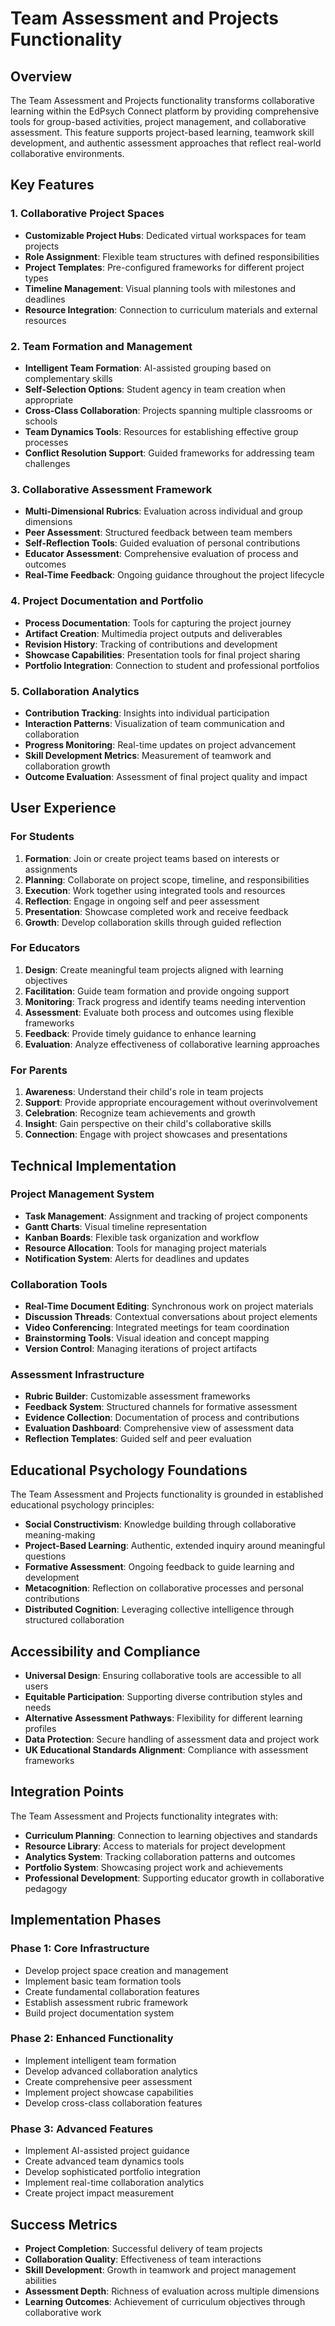 # Team Assessment and Projects Functionality

## Overview

The Team Assessment and Projects functionality transforms collaborative learning within the EdPsych Connect platform by providing comprehensive tools for group-based activities, project management, and collaborative assessment. This feature supports project-based learning, teamwork skill development, and authentic assessment approaches that reflect real-world collaborative environments.

## Key Features

### 1. Collaborative Project Spaces

- **Customizable Project Hubs**: Dedicated virtual workspaces for team projects
- **Role Assignment**: Flexible team structures with defined responsibilities
- **Project Templates**: Pre-configured frameworks for different project types
- **Timeline Management**: Visual planning tools with milestones and deadlines
- **Resource Integration**: Connection to curriculum materials and external resources

### 2. Team Formation and Management

- **Intelligent Team Formation**: AI-assisted grouping based on complementary skills
- **Self-Selection Options**: Student agency in team creation when appropriate
- **Cross-Class Collaboration**: Projects spanning multiple classrooms or schools
- **Team Dynamics Tools**: Resources for establishing effective group processes
- **Conflict Resolution Support**: Guided frameworks for addressing team challenges

### 3. Collaborative Assessment Framework

- **Multi-Dimensional Rubrics**: Evaluation across individual and group dimensions
- **Peer Assessment**: Structured feedback between team members
- **Self-Reflection Tools**: Guided evaluation of personal contributions
- **Educator Assessment**: Comprehensive evaluation of process and outcomes
- **Real-Time Feedback**: Ongoing guidance throughout the project lifecycle

### 4. Project Documentation and Portfolio

- **Process Documentation**: Tools for capturing the project journey
- **Artifact Creation**: Multimedia project outputs and deliverables
- **Revision History**: Tracking of contributions and development
- **Showcase Capabilities**: Presentation tools for final project sharing
- **Portfolio Integration**: Connection to student and professional portfolios

### 5. Collaboration Analytics

- **Contribution Tracking**: Insights into individual participation
- **Interaction Patterns**: Visualization of team communication and collaboration
- **Progress Monitoring**: Real-time updates on project advancement
- **Skill Development Metrics**: Measurement of teamwork and collaboration growth
- **Outcome Evaluation**: Assessment of final project quality and impact

## User Experience

### For Students

1. **Formation**: Join or create project teams based on interests or assignments
2. **Planning**: Collaborate on project scope, timeline, and responsibilities
3. **Execution**: Work together using integrated tools and resources
4. **Reflection**: Engage in ongoing self and peer assessment
5. **Presentation**: Showcase completed work and receive feedback
6. **Growth**: Develop collaboration skills through guided reflection

### For Educators

1. **Design**: Create meaningful team projects aligned with learning objectives
2. **Facilitation**: Guide team formation and provide ongoing support
3. **Monitoring**: Track progress and identify teams needing intervention
4. **Assessment**: Evaluate both process and outcomes using flexible frameworks
5. **Feedback**: Provide timely guidance to enhance learning
6. **Evaluation**: Analyze effectiveness of collaborative learning approaches

### For Parents

1. **Awareness**: Understand their child's role in team projects
2. **Support**: Provide appropriate encouragement without overinvolvement
3. **Celebration**: Recognize team achievements and growth
4. **Insight**: Gain perspective on their child's collaborative skills
5. **Connection**: Engage with project showcases and presentations

## Technical Implementation

### Project Management System

- **Task Management**: Assignment and tracking of project components
- **Gantt Charts**: Visual timeline representation
- **Kanban Boards**: Flexible task organization and workflow
- **Resource Allocation**: Tools for managing project materials
- **Notification System**: Alerts for deadlines and updates

### Collaboration Tools

- **Real-Time Document Editing**: Synchronous work on project materials
- **Discussion Threads**: Contextual conversations about project elements
- **Video Conferencing**: Integrated meetings for team coordination
- **Brainstorming Tools**: Visual ideation and concept mapping
- **Version Control**: Managing iterations of project artifacts

### Assessment Infrastructure

- **Rubric Builder**: Customizable assessment frameworks
- **Feedback System**: Structured channels for formative assessment
- **Evidence Collection**: Documentation of process and contributions
- **Evaluation Dashboard**: Comprehensive view of assessment data
- **Reflection Templates**: Guided self and peer evaluation

## Educational Psychology Foundations

The Team Assessment and Projects functionality is grounded in established educational psychology principles:

- **Social Constructivism**: Knowledge building through collaborative meaning-making
- **Project-Based Learning**: Authentic, extended inquiry around meaningful questions
- **Formative Assessment**: Ongoing feedback to guide learning and development
- **Metacognition**: Reflection on collaborative processes and personal contributions
- **Distributed Cognition**: Leveraging collective intelligence through structured collaboration

## Accessibility and Compliance

- **Universal Design**: Ensuring collaborative tools are accessible to all users
- **Equitable Participation**: Supporting diverse contribution styles and needs
- **Alternative Assessment Pathways**: Flexibility for different learning profiles
- **Data Protection**: Secure handling of assessment data and project work
- **UK Educational Standards Alignment**: Compliance with assessment frameworks

## Integration Points

The Team Assessment and Projects functionality integrates with:

- **Curriculum Planning**: Connection to learning objectives and standards
- **Resource Library**: Access to materials for project development
- **Analytics System**: Tracking collaboration patterns and outcomes
- **Portfolio System**: Showcasing project work and achievements
- **Professional Development**: Supporting educator growth in collaborative pedagogy

## Implementation Phases

### Phase 1: Core Infrastructure

- Develop project space creation and management
- Implement basic team formation tools
- Create fundamental collaboration features
- Establish assessment rubric framework
- Build project documentation system

### Phase 2: Enhanced Functionality

- Implement intelligent team formation
- Develop advanced collaboration analytics
- Create comprehensive peer assessment
- Implement project showcase capabilities
- Develop cross-class collaboration features

### Phase 3: Advanced Features

- Implement AI-assisted project guidance
- Create advanced team dynamics tools
- Develop sophisticated portfolio integration
- Implement real-time collaboration analytics
- Create project impact measurement

## Success Metrics

- **Project Completion**: Successful delivery of team projects
- **Collaboration Quality**: Effectiveness of team interactions
- **Skill Development**: Growth in teamwork and project management abilities
- **Assessment Depth**: Richness of evaluation across multiple dimensions
- **Learning Outcomes**: Achievement of curriculum objectives through collaborative work
